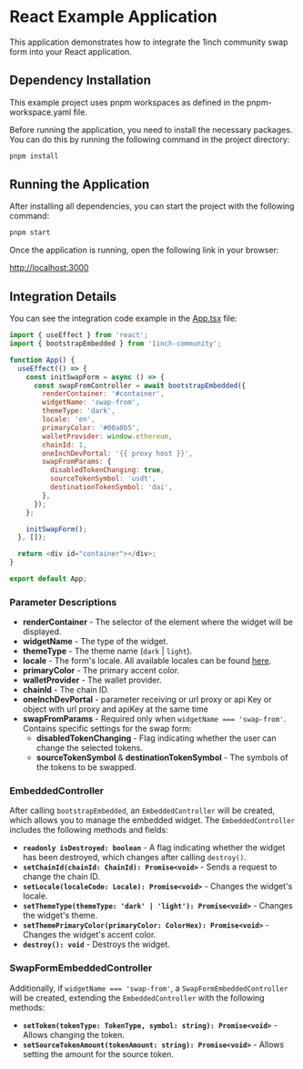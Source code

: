 # React Example Application

This application demonstrates how to integrate the 1inch community swap form into your React application.

## Dependency Installation

This example project uses pnpm workspaces as defined in the pnpm-workspace.yaml file.

Before running the application, you need to install the necessary packages. You can do this by running the following command in the project directory:

```bash
pnpm install
```

## Running the Application

After installing all dependencies, you can start the project with the following command:

```bash
pnpm start
```

Once the application is running, open the following link in your browser:

[http://localhost:3000](http://localhost:3000)

## Integration Details

You can see the integration code example in the [App.tsx](src/App.tsx) file:

```javascript
import { useEffect } from 'react';
import { bootstrapEmbedded } from '1inch-community';

function App() {
  useEffect(() => {
    const initSwapForm = async () => {
      const swapFromController = await bootstrapEmbedded({
        renderContainer: '#container',
        widgetName: 'swap-from',
        themeType: 'dark',
        locale: 'en',
        primaryColor: '#00a0b5',
        walletProvider: window.ethereum,
        chainId: 1,
        oneInchDevPortal: '{{ proxy host }}',
        swapFromParams: {
          disabledTokenChanging: true,
          sourceTokenSymbol: 'usdt',
          destinationTokenSymbol: 'dai',
        },
      });
    };

    initSwapForm();
  }, []);

  return <div id="container"></div>;
}

export default App;
```

### Parameter Descriptions

- **renderContainer** - The selector of the element where the widget will be displayed.
- **widgetName** - The type of the widget.
- **themeType** - The theme name (`dark` | `light`).
- **locale** - The form's locale. All available locales can be found [here](../../libs/models/src/lib/i18n/i18n-controller.ts).
- **primaryColor** - The primary accent color.
- **walletProvider** - The wallet provider.
- **chainId** - The chain ID.
- **oneInchDevPortal** - parameter receiving or url proxy or api Key or object with url proxy and apiKey at the same time
- **swapFromParams** - Required only when `widgetName === 'swap-from'`. Contains specific settings for the swap form:
    - **disabledTokenChanging** - Flag indicating whether the user can change the selected tokens.
    - **sourceTokenSymbol** & **destinationTokenSymbol** - The symbols of the tokens to be swapped.

### EmbeddedController

After calling `bootstrapEmbedded`, an `EmbeddedController` will be created, which allows you to manage the embedded widget. The `EmbeddedController` includes the following methods and fields:

- **`readonly isDestroyed: boolean`** - A flag indicating whether the widget has been destroyed, which changes after calling `destroy()`.
- **`setChainId(chainId: ChainId): Promise<void>`** - Sends a request to change the chain ID.
- **`setLocale(localeCode: Locale): Promise<void>`** - Changes the widget's locale.
- **`setThemeType(themeType: 'dark' | 'light'): Promise<void>`** - Changes the widget's theme.
- **`setThemePrimaryColor(primaryColor: ColorHex): Promise<void>`** - Changes the widget's accent color.
- **`destroy(): void`** - Destroys the widget.

### SwapFormEmbeddedController

Additionally, if `widgetName === 'swap-from'`, a `SwapFormEmbeddedController` will be created, extending the `EmbeddedController` with the following methods:

- **`setToken(tokenType: TokenType, symbol: string): Promise<void>`** - Allows changing the token.
- **`setSourceTokenAmount(tokenAmount: string): Promise<void>`** - Allows setting the amount for the source token.
